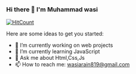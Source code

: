 ### Hi there 👋 I'm Muhammad wasi

[![HitCount](http://hits.dwyl.com/muhammadwasi81/muhammadwasi81.svg)](http://hits.dwyl.com/muhammadwasi81/muhammadwasi81)

Here are some ideas to get you started:

- 🔭 I’m currently working on web projects
- 🌱 I’m currently learning JavaScript
- 💬 Ask me about Html,Css,Js
- 📫 How to reach me: wasiarain819@gmail.com

